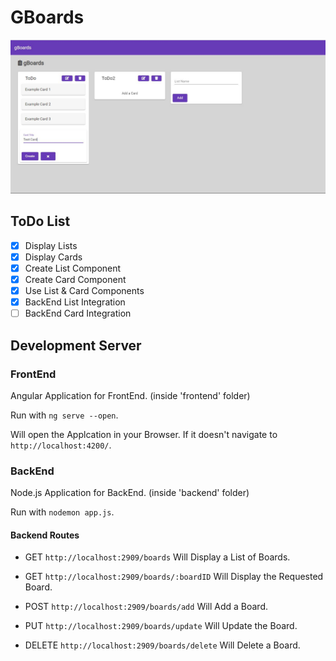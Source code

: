 # GBoards

![gBoards](https://raw.githubusercontent.com/StereoPT/gBoards/master/screens/gBoards_015.jpg)

## ToDo List

- [x] Display Lists
- [x] Display Cards
- [x] Create List Component
- [x] Create Card Component
- [x] Use List & Card Components
- [x] BackEnd List Integration
- [ ] BackEnd Card Integration

## Development Server

### FrontEnd

Angular Application for FrontEnd. (inside 'frontend' folder)

Run with `ng serve --open`.

Will open the Applcation in your Browser. If it doesn't navigate to `http://localhost:4200/`.


### BackEnd

Node.js Application for BackEnd. (inside 'backend' folder)

Run with `nodemon app.js`.

#### Backend Routes

- GET `http://localhost:2909/boards` Will Display a List of Boards.
- GET `http://localhost:2909/boards/:boardID` Will Display the Requested Board.

- POST `http://localhost:2909/boards/add` Will Add a Board.
- PUT `http://localhost:2909/boards/update` Will Update the Board.
- DELETE `http://localhost:2909/boards/delete` Will Delete a Board.
